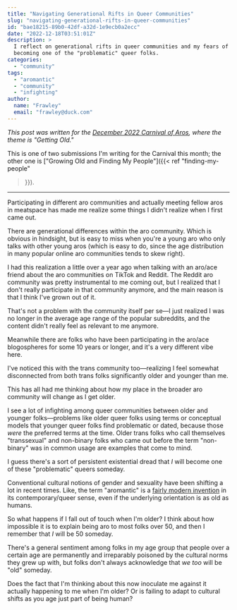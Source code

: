 ```yaml
---
title: "Navigating Generational Rifts in Queer Communities"
slug: "navigating-generational-rifts-in-queer-communities"
id: "bae18215-89b0-42df-a32d-1e9ecb0a2ecc"
date: "2022-12-18T03:51:01Z"
description: >
  I reflect on generational rifts in queer communities and my fears of someday
  becoming one of the "problematic" queer folks.
categories:
  - "community"
tags:
  - "aromantic"
  - "community"
  - "infighting"
author:
  name: "Frawley"
  email: "frawley@duck.com"
---
```


*This post was written for the [December 2022 Carnival of
Aros](https://roboticanary.wordpress.com/2022/11/30/december-2020-carnival-of-aros-getting-old-call-for-submissions/),
where the theme is "Getting Old."*

This is one of two submissions I'm writing for the Carnival this month; the
other one is ["Growing Old and Finding My People"]({{< ref "finding-my-people"
>}}).

---

Participating in different aro communities and actually meeting fellow aros in
meatspace has made me realize some things I didn't realize when I first came
out.

There are generational differences within the aro community. Which is obvious
in hindsight, but is easy to miss when you're a young aro who only talks with
other young aros (which is easy to do, since the age distribution in many
popular online aro communities tends to skew right).

I had this realization a little over a year ago when talking with an aro/ace
friend about the aro communities on TikTok and Reddit. The Reddit aro community
was pretty instrumental to me coming out, but I realized that I don't really
participate in that community anymore, and the main reason is that I think I've
grown out of it.

That's not a problem with the community itself per se—I just realized I was no
longer in the average age range of the popular subreddits, and the content
didn't really feel as relevant to me anymore.

Meanwhile there are folks who have been participating in the aro/ace
blogospheres for some 10 years or longer, and it's a very different vibe here.

I've noticed this with the trans community too—realizing I feel somewhat
disconnected from both trans folks significantly older and younger than me.

This has all had me thinking about how my place in the broader aro community
will change as I get older.

I see a lot of infighting among queer communities between older and younger
folks—problems like older queer folks using terms or conceptual models that
younger queer folks find problematic or dated, because those *were* the
preferred terms at the time. Older trans folks who call themselves
"transsexual" and non-binary folks who came out before the term "non-binary"
was in common usage are examples that come to mind.

I guess there's a sort of persistent existential dread that *I* will become one
of these "problematic" queers someday.

Conventional cultural notions of gender and sexuality have been shifting a lot
in recent times. Like, the term "aromantic" is a [fairly modern
invention](https://acearchive.lgbt/artifacts/hha-maxnova100-feelings-when-dating/)
in its contemporary/queer sense, even if the underlying orientation is as old
as humans.

So what happens if I fall out of touch when I'm older? I think about how
impossible it is to explain being aro to most folks over 50, and then I
remember that *I* will be 50 someday.

There's a general sentiment among folks in my age group that people over a
certain age are permanently and irreparably poisoned by the cultural norms they
grew up with, but folks don't always acknowledge that *we too* will be "old"
someday.

Does the fact that I'm thinking about this now inoculate me against it actually
happening to me when I'm older? Or is failing to adapt to cultural shifts as
you age just part of being human?
